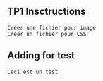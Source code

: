 ## TP1 Insctructions

```
Créer une fichier pour image
Créer un fichier pour CSS

```

## Adding for test

```
Ceci est un test

```
